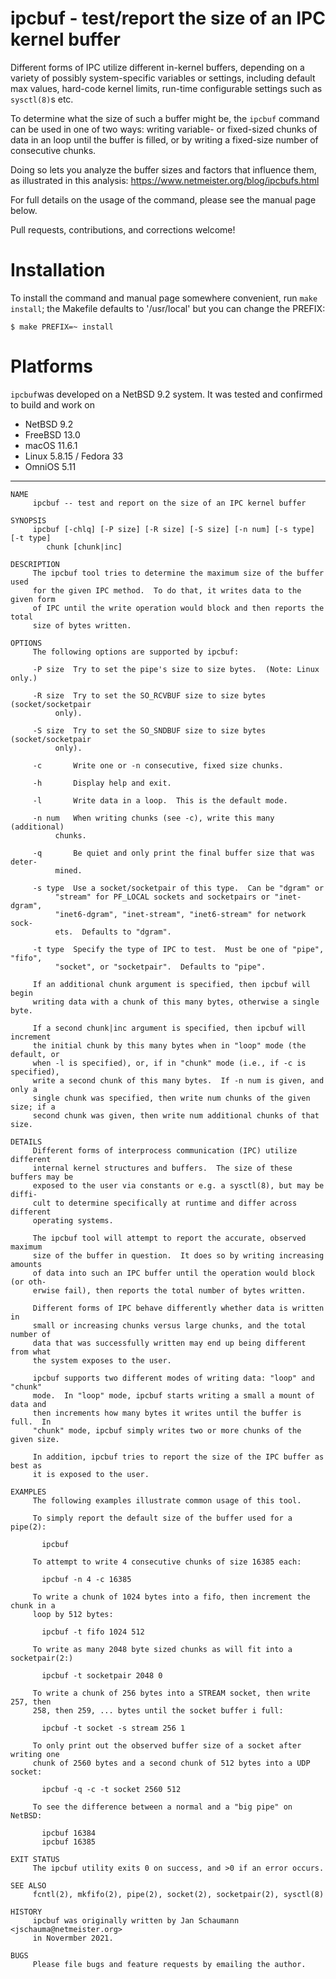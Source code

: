 ipcbuf - test/report the size of an IPC kernel buffer
=====================================================

Different forms of IPC utilize different in-kernel
buffers, depending on a variety of possibly
system-specific variables or settings, including
default max values, hard-code kernel limits, run-time
configurable settings such as `sysctl(8)`s etc.

To determine what the size of such a buffer might be,
the `ipcbuf` command can be used in one of two ways:
writing variable- or fixed-sized chunks of data in an
loop until the buffer is filled, or by writing
a fixed-size number of consecutive chunks.

Doing so lets you analyze the buffer sizes and factors
that influence them, as illustrated in this analysis:
https://www.netmeister.org/blog/ipcbufs.html

For full details on the usage of the command, please
see the manual page below.

Pull requests, contributions, and corrections welcome!

Installation
============

To install the command and manual page somewhere
convenient, run `make install`; the Makefile defaults
to '/usr/local' but you can change the PREFIX:

```
$ make PREFIX=~ install
```

Platforms
=========

`ipcbuf`was developed on a NetBSD 9.2 system.  It was
tested and confirmed to build and work on

- NetBSD 9.2
- FreeBSD 13.0
- macOS 11.6.1
- Linux 5.8.15 / Fedora 33
- OmniOS 5.11

---

```
NAME
     ipcbuf -- test and report on the size of an IPC kernel buffer

SYNOPSIS
     ipcbuf [-chlq] [-P size] [-R size] [-S size] [-n num] [-s type] [-t type]
	    chunk [chunk|inc]

DESCRIPTION
     The ipcbuf tool tries to determine the maximum size of the buffer used
     for the given IPC method.	To do that, it writes data to the given form
     of IPC until the write operation would block and then reports the total
     size of bytes written.

OPTIONS
     The following options are supported by ipcbuf:

     -P size  Try to set the pipe's size to size bytes.	 (Note: Linux only.)

     -R size  Try to set the SO_RCVBUF size to size bytes (socket/socketpair
	      only).

     -S size  Try to set the SO_SNDBUF size to size bytes (socket/socketpair
	      only).

     -c	      Write one or -n consecutive, fixed size chunks.

     -h	      Display help and exit.

     -l	      Write data in a loop.  This is the default mode.

     -n num   When writing chunks (see -c), write this many (additional)
	      chunks.

     -q	      Be quiet and only print the final buffer size that was deter-
	      mined.

     -s type  Use a socket/socketpair of this type.  Can be "dgram" or
	      "stream" for PF_LOCAL sockets and socketpairs or "inet-dgram",
	      "inet6-dgram", "inet-stream", "inet6-stream" for network sock-
	      ets.  Defaults to "dgram".

     -t type  Specify the type of IPC to test.	Must be one of "pipe", "fifo",
	      "socket", or "socketpair".  Defaults to "pipe".

     If an additional chunk argument is specified, then ipcbuf will begin
     writing data with a chunk of this many bytes, otherwise a single byte.

     If a second chunk|inc argument is specified, then ipcbuf will increment
     the initial chunk by this many bytes when in "loop" mode (the default, or
     when -l is specified), or, if in "chunk" mode (i.e., if -c is specified),
     write a second chunk of this many bytes.  If -n num is given, and only a
     single chunk was specified, then write num chunks of the given size; if a
     second chunk was given, then write num additional chunks of that size.

DETAILS
     Different forms of interprocess communication (IPC) utilize different
     internal kernel structures and buffers.  The size of these buffers may be
     exposed to the user via constants or e.g. a sysctl(8), but may be diffi-
     cult to determine specifically at runtime and differ across different
     operating systems.

     The ipcbuf tool will attempt to report the accurate, observed maximum
     size of the buffer in question.  It does so by writing increasing amounts
     of data into such an IPC buffer until the operation would block (or oth-
     erwise fail), then reports the total number of bytes written.

     Different forms of IPC behave differently whether data is written in
     small or increasing chunks versus large chunks, and the total number of
     data that was successfully written may end up being different from what
     the system exposes to the user.

     ipcbuf supports two different modes of writing data: "loop" and "chunk"
     mode.  In "loop" mode, ipcbuf starts writing a small a mount of data and
     then increments how many bytes it writes until the buffer is full.	 In
     "chunk" mode, ipcbuf simply writes two or more chunks of the given size.

     In addition, ipcbuf tries to report the size of the IPC buffer as best as
     it is exposed to the user.

EXAMPLES
     The following examples illustrate common usage of this tool.

     To simply report the default size of the buffer used for a pipe(2):

	   ipcbuf

     To attempt to write 4 consecutive chunks of size 16385 each:

	   ipcbuf -n 4 -c 16385

     To write a chunk of 1024 bytes into a fifo, then increment the chunk in a
     loop by 512 bytes:

	   ipcbuf -t fifo 1024 512

     To write as many 2048 byte sized chunks as will fit into a socketpair(2:)

	   ipcbuf -t socketpair 2048 0

     To write a chunk of 256 bytes into a STREAM socket, then write 257, then
     258, then 259, ... bytes until the socket buffer i full:

	   ipcbuf -t socket -s stream 256 1

     To only print out the observed buffer size of a socket after writing one
     chunk of 2560 bytes and a second chunk of 512 bytes into a UDP socket:

	   ipcbuf -q -c -t socket 2560 512

     To see the difference between a normal and a "big pipe" on NetBSD:

	   ipcbuf 16384
	   ipcbuf 16385

EXIT STATUS
     The ipcbuf utility exits 0 on success, and >0 if an error occurs.

SEE ALSO
     fcntl(2), mkfifo(2), pipe(2), socket(2), socketpair(2), sysctl(8)

HISTORY
     ipcbuf was originally written by Jan Schaumann <jschauma@netmeister.org>
     in Novermber 2021.

BUGS
     Please file bugs and feature requests by emailing the author.
```
